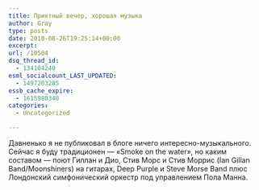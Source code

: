 ```yaml
---
title: Приятный вечер, хорошая музыка
author: Gray
type: posts
date: 2010-08-26T19:25:14+00:00
excerpt:
url: /10504
dsq_thread_id:
  - 134104240
esml_socialcount_LAST_UPDATED:
  - 1497203285
essb_cache_expire:
  - 1615980340
categories:
  - Uncategorized

---
```








Давненько я&nbsp;не&nbsp;публиковал в&nbsp;блоге ничего интересно-музыкального. Сейчас я&nbsp;буду традиционен&nbsp;&mdash; &laquo;Smoke on&nbsp;the water&raquo;, но&nbsp;каким составом&nbsp;&mdash; поют Гиллан и&nbsp;Дио, Стив Морс и&nbsp;Стив Моррис (Ian Gillan Band/Moonshiners) на&nbsp;гитарах, Deep Purple и&nbsp;Steve Morse Band плюс Лондонский симфонический оркестр под управлением Пола Манна.